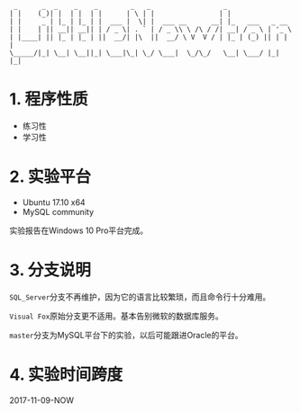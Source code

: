      _      _  _    _    _        _   _                  _                 
    | |    (_)| |  | |  | |      | \ | |                | |                
    | |     _ | |_ | |_ | |  ___ |  \| |  ___ __      __| |_   ___   _ __  
    | |    | || __|| __|| | / _ \| . ` | / _ \\ \ /\ / /| __| / _ \ | '_ \ 
    | |____| || |_ | |_ | ||  __/| |\  ||  __/ \ V  V / | |_ | (_) || | | |
    \_____/|_| \__| \__||_| \___|\_| \_/ \___|  \_/\_/   \__| \___/ |_| |_|

# 1. 程序性质

- 练习性
- 学习性

# 2. 实验平台

- Ubuntu 17.10 x64
- MySQL community

实验报告在Windows 10 Pro平台完成。

# 3. 分支说明

```SQL_Server```分支不再维护，因为它的语言比较繁琐，而且命令行十分难用。

```Visual Fox```原始分支更不适用。基本告别微软的数据库服务。

```master```分支为MySQL平台下的实验，以后可能跟进Oracle的平台。

# 4. 实验时间跨度

2017-11-09-NOW
